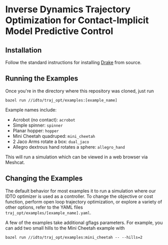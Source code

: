 # Inverse Dynamics Trajectory Optimization for Contact-Implicit Model Predictive Control

## Installation

Follow the standard instructions for installing [Drake](https://drake.mit.edu)
from source. 

## Running the Examples

Once you're in the directory where this repository was cloned, just run
```
bazel run //idto/traj_opt/examples:[example_name]
```

Example names include:
- Acrobot (no contact): `acrobot`
- Simple spinner: `spinner`
- Planar hopper: `hopper`
- Mini Cheetah quadruped: `mini_cheetah`
- 2 Jaco Arms rotate a box: `dual_jaco`
- Allegro dextrous hand rotates a sphere: `allegro_hand`

This will run a simulation which can be viewed in a web browser via Meshcat.

## Changing the Examples

The default behavior for most examples it to run a simulation where our IDTO
optimizer is used as a controller. To change the objective or cost function,
perform open loop trajectory optimization, or explore a variety of other
options, refer to the YAML files `traj_opt/examples/[example_name].yaml`.

A few of the examples take additional gflags parameters. For example, you can
add two small hills to the Mini Cheetah example with

```
bazel run //idto/traj_opt/examples:mini_cheetah -- --hills=2
```

